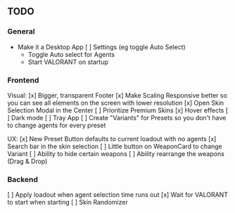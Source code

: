 ## TODO

### General

- Make it a Desktop App
[ ] Settings (eg toggle Auto Select)
    - Toggle Auto select for Agents
    - Start VALORANT on startup

### Frontend

Visual:
[x] Bigger, transparent Footer
[x] Make Scaling Responsive better so you can see all elements on the screen with lower resolution
[x] Open Skin Selection Modal in the Center
[ ] Prioritize Premium Skins
[x] Hover effects
[ ] Dark mode
[ ] Tray App
[ ] Create "Variants" for Presets so you don't have to change agents for every preset

UX:
[x] New Preset Button defaults to current loadout with no agents
[x] Search bar in the skin selection
[ ] Little button on WeaponCard to change Variant
[ ] Ability to hide certain weapons
[ ] Ability rearrange the weapons (Drag & Drop)

### Backend

[ ] Apply loadout when agent selection time runs out
[x] Wait for VALORANT to start when starting 
[ ] Skin Randomizer
